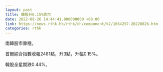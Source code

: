 ```yaml
---
layout: post
title: 韓股升0.15%收市
date: 2022-08-26 14:44:41.000000000 +08:00
link: https://news.rthk.hk/rthk/ch/component/k2/1664257-20220826.htm
categories: rthk
---
```


南韓股市靠穩。

首爾綜合指數收報2481點，升3點，升幅0.15%。

韓股全星期跌0.44%。
